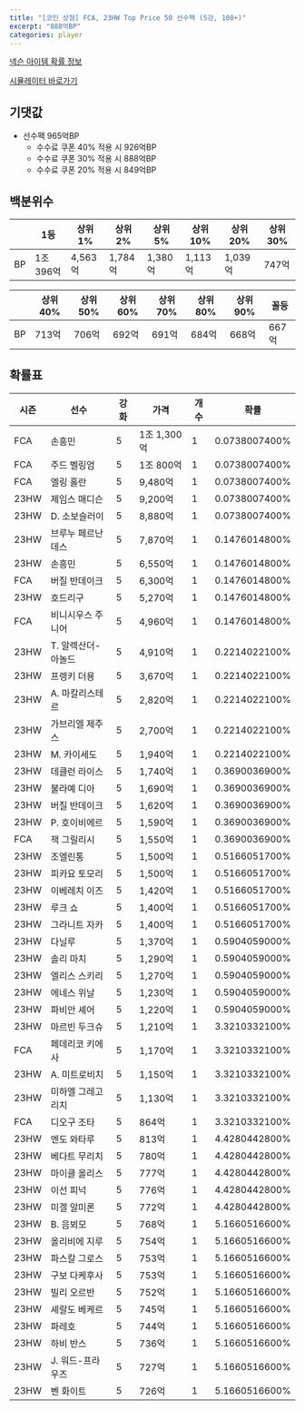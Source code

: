 ```yaml
---
title: "[코인 상점] FCA, 23HW Top Price 50 선수팩 (5강, 108+)"
excerpt: "888억BP"
categories: player
---
```

[넥슨 아이템 확률 정보](http://iteminfo.nexon.com/probability/fco?sn=7599)

[시뮬레이터 바로가기](/simulator/7599)
## 기댓값
- 선수팩 965억BP
  - 수수료 쿠폰 40% 적용 시 926억BP
  - 수수료 쿠폰 30% 적용 시 888억BP
  - 수수료 쿠폰 20% 적용 시 849억BP


## 백분위수

||1등|상위1%|상위2%|상위5%|상위10%|상위20%|상위30%|
|---|---|---|---|---|---|---|---|
|BP|1조 396억|4,563억|1,784억|1,380억|1,113억|1,039억|747억|

||상위40%|상위50%|상위60%|상위70%|상위80%|상위90%|꼴등|
|---|---|---|---|---|---|---|---|
|BP|713억|706억|692억|691억|684억|668억|667억|


## 확률표

|시즌|선수|강화|가격|개수|확률|
|---|---|---|---|---|---|
|FCA|손흥민|5|1조 1,300억|1|0.0738007400%|
|FCA|주드 벨링엄|5|1조 800억|1|0.0738007400%|
|FCA|엘링 홀란|5|9,480억|1|0.0738007400%|
|23HW|제임스 매디슨|5|9,200억|1|0.0738007400%|
|23HW|D. 소보슬러이|5|8,880억|1|0.0738007400%|
|23HW|브루누 페르난데스|5|7,870억|1|0.1476014800%|
|23HW|손흥민|5|6,550억|1|0.1476014800%|
|FCA|버질 반데이크|5|6,300억|1|0.1476014800%|
|23HW|호드리구|5|5,270억|1|0.1476014800%|
|FCA|비니시우스 주니어|5|4,960억|1|0.1476014800%|
|23HW|T. 알렉산더-아놀드|5|4,910억|1|0.2214022100%|
|23HW|프렝키 더용|5|3,670억|1|0.2214022100%|
|23HW|A. 마칼리스테르|5|2,820억|1|0.2214022100%|
|23HW|가브리엘 제주스|5|2,700억|1|0.2214022100%|
|23HW|M. 카이세도|5|1,940억|1|0.2214022100%|
|23HW|데클런 라이스|5|1,740억|1|0.3690036900%|
|23HW|불라예 디아|5|1,690억|1|0.3690036900%|
|23HW|버질 반데이크|5|1,620억|1|0.3690036900%|
|23HW|P. 호이비에르|5|1,590억|1|0.3690036900%|
|FCA|잭 그릴리시|5|1,550억|1|0.3690036900%|
|23HW|조엘린통|5|1,500억|1|0.5166051700%|
|23HW|피카요 토모리|5|1,500억|1|0.5166051700%|
|23HW|이베레치 이즈|5|1,420억|1|0.5166051700%|
|23HW|루크 쇼|5|1,400억|1|0.5166051700%|
|23HW|그라니트 자카|5|1,400억|1|0.5166051700%|
|23HW|다닐루|5|1,370억|1|0.5904059000%|
|23HW|솔리 마치|5|1,290억|1|0.5904059000%|
|23HW|엘리스 스키리|5|1,270억|1|0.5904059000%|
|23HW|에네스 위날|5|1,230억|1|0.5904059000%|
|23HW|파비안 셰어|5|1,220억|1|0.5904059000%|
|23HW|마르빈 두크슈|5|1,210억|1|3.3210332100%|
|FCA|페데리코 키에사|5|1,170억|1|3.3210332100%|
|23HW|A. 미트로비치|5|1,150억|1|3.3210332100%|
|23HW|미하엘 그레고리치|5|1,130억|1|3.3210332100%|
|FCA|디오구 조타|5|864억|1|3.3210332100%|
|23HW|엔도 와타루|5|813억|1|4.4280442800%|
|23HW|베다트 무리치|5|780억|1|4.4280442800%|
|23HW|마이클 올리스|5|777억|1|4.4280442800%|
|23HW|이선 피넉|5|776억|1|4.4280442800%|
|23HW|미겔 알미론|5|772억|1|4.4280442800%|
|23HW|B. 음뵈모|5|768억|1|5.1660516600%|
|23HW|올리비에 지루|5|754억|1|5.1660516600%|
|23HW|파스칼 그로스|5|753억|1|5.1660516600%|
|23HW|구보 다케후사|5|753억|1|5.1660516600%|
|23HW|빌리 오르반|5|752억|1|5.1660516600%|
|23HW|셰랄도 베케르|5|745억|1|5.1660516600%|
|23HW|파레호|5|744억|1|5.1660516600%|
|23HW|하비 반스|5|736억|1|5.1660516600%|
|23HW|J. 워드-프라우즈|5|727억|1|5.1660516600%|
|23HW|벤 화이트|5|726억|1|5.1660516600%|
